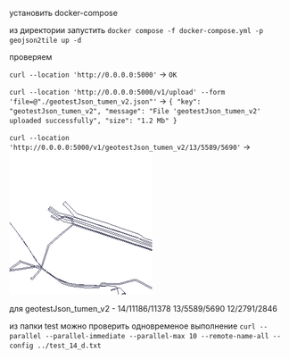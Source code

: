 установить docker-compose

из директории запустить
`docker compose -f docker-compose.yml -p geojson2tile up -d`

проверяем

`curl --location 'http://0.0.0.0:5000'` -> `OK`

`curl --location 'http://0.0.0.0:5000/v1/upload' --form 'file=@"./geotestJson_tumen_v2.json"'` ->
`{
"key": "geotestJson_tumen_v2",
"message": "File 'geotestJson_tumen_v2' uploaded successfully",
"size": "1.2 Mb"
}`

`curl --location 'http://0.0.0.0:5000/v1/geotestJson_tumen_v2/13/5589/5690'` ->
![](./5690.png)

для geotestJson_tumen_v2 - 
14/11186/11378
13/5589/5690
12/2791/2846

из папки test можно проверить одновременое выполнение
`curl --parallel --parallel-immediate --parallel-max 10 --remote-name-all --config ../test_14_d.txt`
